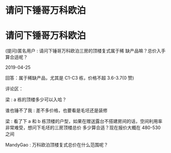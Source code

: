 # 请问下锤哥万科欧泊

# 请问下锤哥万科欧泊

(提问)匿名用户 : 请问下锤哥万科欧泊三房的顶楼复式属于稀 缺产品嘛？总价入手算合适呢？

2019-04-25

回答：属于稀缺产品，尤其是 C1-C3 栋，价格不超 3.6-3.7(0 赞)

评论区：

梁 : a 栋的顶楼多少可以入哈？

谁也锤不了我 : 差不多价格，也要看是毛坯还是装修

梁 : 看了下 a 和 b 栋顶楼的户型，如果在赠送露台不搭建房间的话，空间利用率非常难受，想问下毛坯的三房顶楼总价 多少算合适？现在报价大概在 480-530 之间

MandyGao : 万科欧泊顶楼复式总价在什么范围呢？